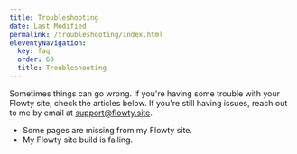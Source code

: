 ```yaml
---
title: Troubleshooting
date: Last Modified
permalink: /troubleshooting/index.html
eleventyNavigation:
  key: faq
  order: 60
  title: Troubleshooting
---
```


Sometimes things can go wrong. If you're having some trouble with your Flowty site, check the articles below. If you're still having issues, reach out to me by email at [support@flowty.site](mailto:support@flowty.site).

- Some pages are missing from my Flowty site.
- My Flowty site build is failing.